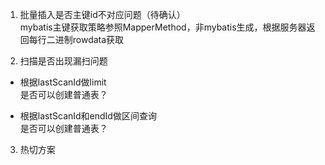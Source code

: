 1. 批量插入是否主键id不对应问题（待确认）  
mybatis主键获取策略参照MapperMethod，非mybatis生成，根据服务器返回每行二进制rowdata获取

2. 扫描是否出现漏扫问题
- 根据lastScanId做limit  
是否可以创建普通表？

- 根据lastScanId和endId做区间查询  
是否可以创建普通表？

3. 热切方案  


